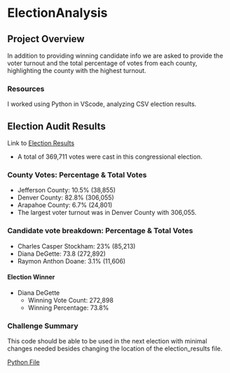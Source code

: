 # ElectionAnalysis

## Project Overview
In addition to providing winning candidate info we are asked to provide the voter turnout and the total percentage of votes from each county, highlighting the county with the highest turnout. 

### Resources
I worked using Python in VScode, analyzing CSV election results. 

## Election Audit Results
Link to [Election Results](https://github.com/matthallman/Week_3_Python/blob/main/Election_Analysis/analysis/election_analysis.txt)
- A total of 369,711 votes were cast in this congressional election.

### County Votes: Percentage & Total Votes
 - Jefferson County: 10.5% (38,855)
 - Denver County: 82.8% (306,055)
 - Arapahoe County: 6.7% (24,801)
 - The largest voter turnout was in Denver County with 306,055.

### Candidate vote breakdown: Percentage & Total Votes
  - Charles Casper Stockham: 23% (85,213)
  - Diana DeGette: 73.8 (272,892)
  - Raymon Anthon Doane: 3.1% (11,606)
  
#### Election Winner
  - Diana DeGette 
    - Winning Vote Count: 272,898
    - Winning Percentage: 73.8% 


### Challenge Summary
This code should be able to be used in the next election with minimal changes needed besides changing the location of the election_results file.

[Python File](https://github.com/matthallman/Week_3_Python/blob/main/PyPoll_Challenge.py)

